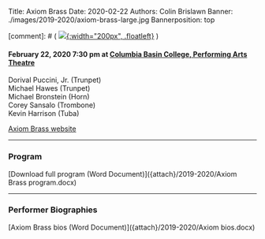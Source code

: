 Title: Axiom Brass
Date: 2020-02-22
Authors: Colin Brislawn
Banner: ./images/2019-2020/axiom-brass-large.jpg
Bannerposition: top

[comment]: # ( [![ ]({filename}/images/2017-2018/aeolus-quartet-400.jpg){:width="200px", .floatleft}]({filename}./AeolusQuartet.md) )

#### February 22, 2020 7:30 pm at [Columbia Basin College, Performing Arts Theatre](https://goo.gl/maps/BZDawJuNMRM2)

Dorival Puccini, Jr. (Trunpet) <br>
Michael Hawes (Trunpet) <br>
Michael Bronstein (Horn) <br>
Corey Sansalo (Trombone) <br>
Kevin Harrison (Tuba)

[Axiom Brass website](http://www.axiombrass.com)

---

### Program

[Download full program (Word Document)]({attach}/2019-2020/Axiom Brass program.docx)

---

### Performer Biographies

[Axiom Brass bios (Word Document)]({attach}/2019-2020/Axiom bios.docx)
